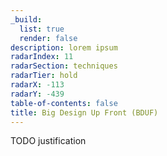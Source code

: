```yaml
---
_build:
  list: true
  render: false
description: lorem ipsum
radarIndex: 11
radarSection: techniques
radarTier: hold
radarX: -113
radarY: -439
table-of-contents: false
title: Big Design Up Front (BDUF)
---
```


TODO justification
